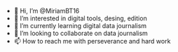 - 👋 Hi, I’m @MiriamBT16
- 👀 I’m interested in digital tools, desing, edition
- 🌱 I’m currently learning digital data journalism 
- 💞️ I’m looking to collaborate on data journalism 
- 📫 How to reach me with perseverance and hard work

<!---
MiriamBT16/MiriamBT16 is a ✨ special ✨ repository because its `README.md` (this file) appears on your GitHub profile.
You can click the Preview link to take a look at your changes.
--->
